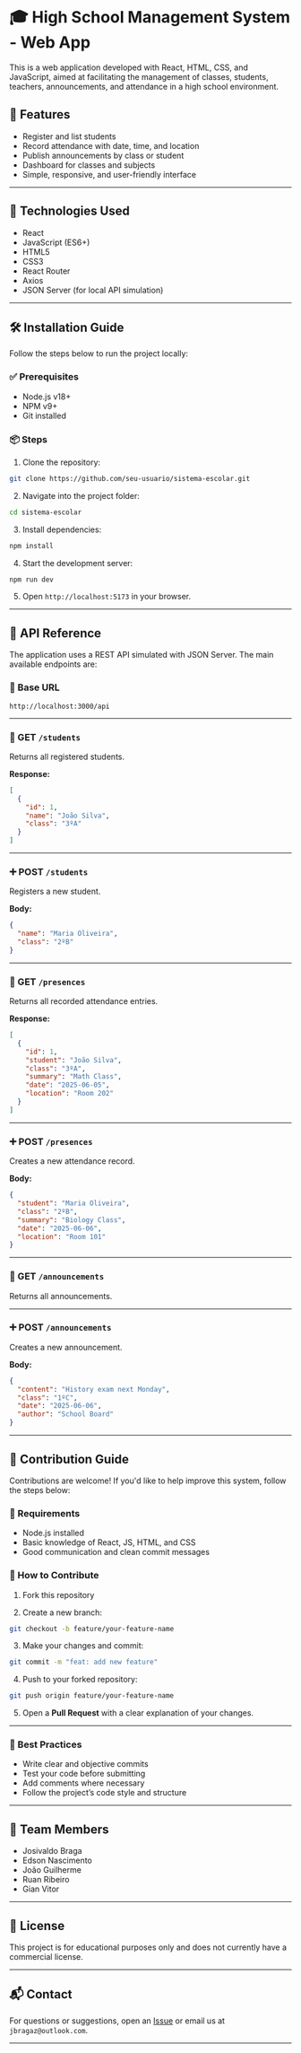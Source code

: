 
# 🎓 High School Management System - Web App

This is a web application developed with React, HTML, CSS, and JavaScript, aimed at facilitating the management of classes, students, teachers, announcements, and attendance in a high school environment.

## 📌 Features

* Register and list students
* Record attendance with date, time, and location
* Publish announcements by class or student
* Dashboard for classes and subjects
* Simple, responsive, and user-friendly interface

---

## 🚀 Technologies Used

* React
* JavaScript (ES6+)
* HTML5
* CSS3
* React Router
* Axios
* JSON Server (for local API simulation)

---

## 🛠️ Installation Guide

Follow the steps below to run the project locally:

### ✅ Prerequisites

* Node.js v18+
* NPM v9+
* Git installed

### 📦 Steps

1. Clone the repository:

```bash
git clone https://github.com/seu-usuario/sistema-escolar.git
```

2. Navigate into the project folder:

```bash
cd sistema-escolar
```

3. Install dependencies:

```bash
npm install
```

4. Start the development server:

```bash
npm run dev
```

5. Open `http://localhost:5173` in your browser.

---

## 🔌 API Reference

The application uses a REST API simulated with JSON Server. The main available endpoints are:

### 🔹 Base URL

```
http://localhost:3000/api
```

---

### 📄 GET `/students`

Returns all registered students.

**Response:**

```json
[
  {
    "id": 1,
    "name": "João Silva",
    "class": "3ºA"
  }
]
```

---

### ➕ POST `/students`

Registers a new student.

**Body:**

```json
{
  "name": "Maria Oliveira",
  "class": "2ºB"
}
```

---

### 📄 GET `/presences`

Returns all recorded attendance entries.

**Response:**

```json
[
  {
    "id": 1,
    "student": "João Silva",
    "class": "3ºA",
    "summary": "Math Class",
    "date": "2025-06-05",
    "location": "Room 202"
  }
]
```

---

### ➕ POST `/presences`

Creates a new attendance record.

**Body:**

```json
{
  "student": "Maria Oliveira",
  "class": "2ºB",
  "summary": "Biology Class",
  "date": "2025-06-06",
  "location": "Room 101"
}
```

---

### 📄 GET `/announcements`

Returns all announcements.

---

### ➕ POST `/announcements`

Creates a new announcement.

**Body:**

```json
{
  "content": "History exam next Monday",
  "class": "1ºC",
  "date": "2025-06-06",
  "author": "School Board"
}
```

---

## 🤝 Contribution Guide

Contributions are welcome! If you'd like to help improve this system, follow the steps below:

### 📌 Requirements

* Node.js installed
* Basic knowledge of React, JS, HTML, and CSS
* Good communication and clean commit messages

### 🚀 How to Contribute

1. Fork this repository

2. Create a new branch:

```bash
git checkout -b feature/your-feature-name
```

3. Make your changes and commit:

```bash
git commit -m "feat: add new feature"
```

4. Push to your forked repository:

```bash
git push origin feature/your-feature-name
```

5. Open a **Pull Request** with a clear explanation of your changes.

---

### 🧹 Best Practices

* Write clear and objective commits
* Test your code before submitting
* Add comments where necessary
* Follow the project’s code style and structure

---

## 👥 Team Members

* Josivaldo Braga
* Edson Nascimento
* João Guilherme
* Ruan Ribeiro
* Gian Vitor

---

## 📄 License

This project is for educational purposes only and does not currently have a commercial license.

---

## 📬 Contact

For questions or suggestions, open an [Issue](https://github.com/bragaz/sistema-escolar/issues) or email us at `jbragaz@outlook.com`.

---
